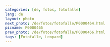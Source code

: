 ```yaml
---
categories: [de, fotos, fotofalle]
lang: de
layout: photo
next_photo: /de/fotos/fotofalle/P0000464.html
picname: P0000465
prev_photo: /de/fotos/fotofalle/P0000466.html
tags: [Fotofalle, Leopard]
---
```

